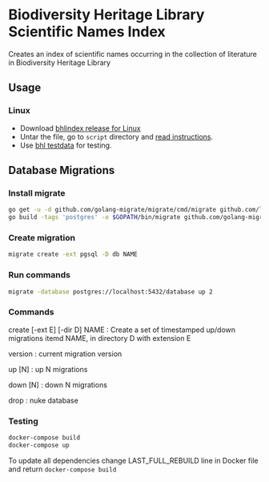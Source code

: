 # Biodiversity Heritage Library Scientific Names Index

Creates an index of scientific names occurring in the collection of literature
in Biodiversity Heritage Library

## Usage

### Linux

* Download [bhlindex release for Linux][bhlindex-linux]
* Untar the file, go to `script` directory and [read instructions][readme].
* Use [bhl testdata][bhl-test] for testing.

## Database Migrations

### Install migrate

```bash
go get -u -d github.com/golang-migrate/migrate/cmd/migrate github.com/lib/pq
go build -tags 'postgres' -o $GOPATH/bin/migrate github.com/golang-migrate/migrate/cmd/migrate
```

### Create migration

```bash
migrate create -ext pgsql -D db NAME
```

### Run commands

```bash
migrate -database postgres://localhost:5432/database up 2
```

### Commands

create [-ext E] [-dir D] NAME
: Create a set of timestamped up/down migrations itemd NAME, in
  directory D with extension E

version
: current migration version

up [N]
: up N migrations

down [N]
: down N migrations

drop
: nuke database

### Testing

```bash
docker-compose build
docker-compose up
```

To update all dependencies change LAST_FULL_REBUILD line in Docker file and
return `docker-compose build`

[bhlindex-mac]: https://github.com/gnames/bhlindex/releases/download/v0.1.0/bhlindex-0.1.0-mac.tar.gz
[bhlindex-linux]: https://github.com/gnames/bhlindex/releases/download/v0.1.0/bhlindex-0.1.0-linux.tar.gz
[bhl-test]: https://github.com/gnames/bhlindex/releases/download/v0.1.0/bhl-testdata.tar.gz
[readme]: https://github.com/gnames/bhlindex/tree/master/bhlindex
